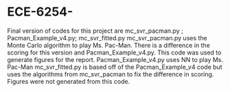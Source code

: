 # ECE-6254-
Final version of codes for this project are mc_svr_pacman.py ; Pacman_Example_v4.py; mc_svr_fitted.py 
mc_svr_pacman.py uses the Monte Carlo algorithm to play Ms. Pac-Man. There is a difference in the scoring for this version and Pacman_Example_v4.py. This code was used to generate figures for the report.
Pacman_Example_v4.py uses NN to play Ms. Pac-Man
mc_svr_fitted.py is based off of the Pacman_Example_v4 code but uses the algorithms from mc_svr_pacman to fix the difference in scoring. Figures were not generated from this code. 
